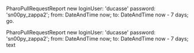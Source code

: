 PharoPullRequestReport new
	loginUser: 'ducasse' password: 'sn00py_zappa2';
	from: DateAndTime now;
	to: DateAndTime now - 7 days;
	go.
	
PharoPullRequestReport new
	loginUser: 'ducasse' password: 'sn00py_zappa2';
	from: DateAndTime now;
	to: DateAndTime now - 7 days;
	text